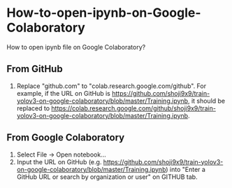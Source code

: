 # How-to-open-ipynb-on-Google-Colaboratory
How to open ipynb file on Google Colaboratory?

## From GitHub
1. Replace "github.com" to "colab.research.google.com/github". For example, if the URL on GitHub is https://github.com/shoji9x9/train-yolov3-on-google-colaboratory/blob/master/Training.ipynb, it should be replaced to https://colab.research.google.com/github/shoji9x9/train-yolov3-on-google-colaboratory/blob/master/Training.ipynb.

## From Google Colaboratory
1. Select File -> Open notebook...
1. Input the URL on GitHub (e.g. https://github.com/shoji9x9/train-yolov3-on-google-colaboratory/blob/master/Training.ipynb) into "Enter a GitHub URL or search by organization or user" on GITHUB tab.
